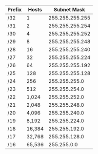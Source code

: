 |Prefix|Hosts  |Subnet Mask    |
|------|-------|---------------|
|/32   |1      |255.255.255.255|
|/31   |2      |255.255.255.254|
|/30   |4      |255.255.255.252|
|/29   |8      |255.255.255.248|
|/28   |16     |255.255.255.240|
|/27   |32     |255.255.255.224|
|/26   |64     |255.255.255.192|
|/25   |128    |255.255.255.128|
|/24   |256    |255.255.255.0  |
|/23   |512    |255.255.254.0  |
|/22   |1,024  |255.255.252.0  |
|/21   |2,048  |255.255.248.0  |
|/20   |4,096  |255.255.240.0  |
|/19   |8,192  |255.255.224.0  |
|/18   |16,384 |255.255.192.0  |
|/17   |32,768 |255.255.128.0  |
|/16   |65,536 |255.255.0.0    |